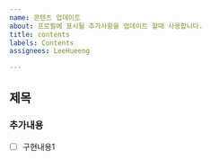```yaml
---
name: 콘텐츠 업데이트
about: 프로필에 표시될 추가사항을 업데이트 할때 사용합니다.
title: contents
labels: Contents
assignees: LeeHueeng

---
```


## 제목
### 추가내용
- [ ] 구현내용1
